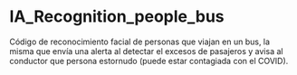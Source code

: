 # IA_Recognition_people_bus
Código de reconocimiento facial de personas que viajan en un bus, la misma que envía una alerta al detectar el excesos de pasajeros y avisa al conductor que persona estornudo (puede estar contagiada con el COVID).
